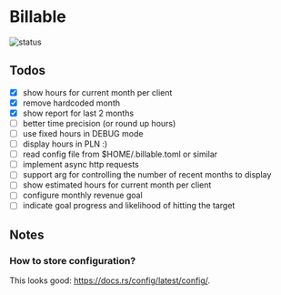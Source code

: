 # Billable

![status](https://github.com/robertwijas/billable-rust/actions/workflows/rust.yml/badge.svg)

## Todos 

- [x] show hours for current month per client
- [x] remove hardcoded month
- [x] show report for last 2 months
- [ ] better time precision (or round up hours)
- [ ] use fixed hours in DEBUG mode 
- [ ] display hours in PLN :)
- [ ] read config file from $HOME/.billable.toml or similar
- [ ] implement async http requests
- [ ] support arg for controlling the number of recent months to display
- [ ] show estimated hours for current month per client
- [ ] configure monthly revenue goal
- [ ] indicate goal progress and likelihood of hitting the target

## Notes 

### How to store configuration?

This looks good: https://docs.rs/config/latest/config/.
